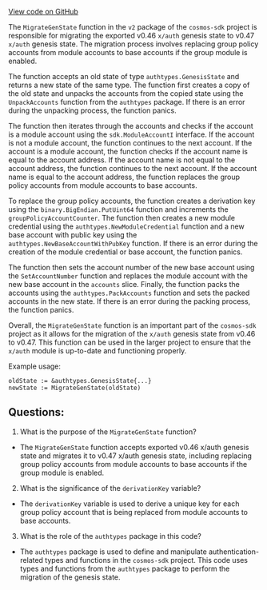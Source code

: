 [View code on GitHub](https://github.com/cosmos/cosmos-sdk.git/x/group/migrations/v2/gen_state.go)

The `MigrateGenState` function in the `v2` package of the `cosmos-sdk` project is responsible for migrating the exported v0.46 `x/auth` genesis state to v0.47 `x/auth` genesis state. The migration process involves replacing group policy accounts from module accounts to base accounts if the group module is enabled. 

The function accepts an old state of type `authtypes.GenesisState` and returns a new state of the same type. The function first creates a copy of the old state and unpacks the accounts from the copied state using the `UnpackAccounts` function from the `authtypes` package. If there is an error during the unpacking process, the function panics.

The function then iterates through the accounts and checks if the account is a module account using the `sdk.ModuleAccountI` interface. If the account is not a module account, the function continues to the next account. If the account is a module account, the function checks if the account name is equal to the account address. If the account name is not equal to the account address, the function continues to the next account. If the account name is equal to the account address, the function replaces the group policy accounts from module accounts to base accounts.

To replace the group policy accounts, the function creates a derivation key using the `binary.BigEndian.PutUint64` function and increments the `groupPolicyAccountCounter`. The function then creates a new module credential using the `authtypes.NewModuleCredential` function and a new base account with public key using the `authtypes.NewBaseAccountWithPubKey` function. If there is an error during the creation of the module credential or base account, the function panics.

The function then sets the account number of the new base account using the `SetAccountNumber` function and replaces the module account with the new base account in the `accounts` slice. Finally, the function packs the accounts using the `authtypes.PackAccounts` function and sets the packed accounts in the new state. If there is an error during the packing process, the function panics.

Overall, the `MigrateGenState` function is an important part of the `cosmos-sdk` project as it allows for the migration of the `x/auth` genesis state from v0.46 to v0.47. This function can be used in the larger project to ensure that the `x/auth` module is up-to-date and functioning properly. 

Example usage:

```
oldState := &authtypes.GenesisState{...}
newState := MigrateGenState(oldState)
```
## Questions: 
 1. What is the purpose of the `MigrateGenState` function?
- The `MigrateGenState` function accepts exported v0.46 x/auth genesis state and migrates it to v0.47 x/auth genesis state, including replacing group policy accounts from module accounts to base accounts if the group module is enabled.

2. What is the significance of the `derivationKey` variable?
- The `derivationKey` variable is used to derive a unique key for each group policy account that is being replaced from module accounts to base accounts.

3. What is the role of the `authtypes` package in this code?
- The `authtypes` package is used to define and manipulate authentication-related types and functions in the `cosmos-sdk` project. This code uses types and functions from the `authtypes` package to perform the migration of the genesis state.